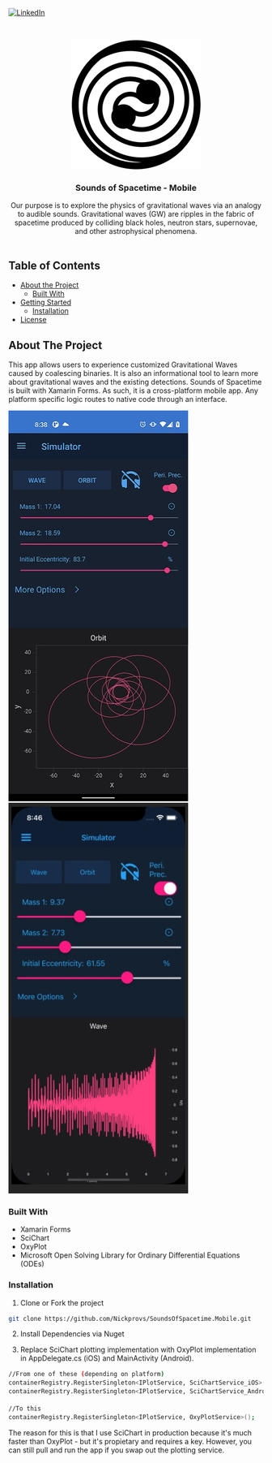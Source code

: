 <!-- PROJECT SHIELDS -->
<!--
*** I'm using markdown "reference style" links for readability.
*** Reference links are enclosed in brackets [ ] instead of parentheses ( ).
*** See the bottom of this document for the declaration of the reference variables
*** for contributors-url, forks-url, etc. This is an optional, concise syntax you may use.
*** https://www.markdownguide.org/basic-syntax/#reference-style-links
-->

[![LinkedIn][linkedin-shield]][linkedin-url]

<!-- PROJECT LOGO -->
<br />
<p align="center">
  <a href="https://github.com/Nickprovs/SoundsOfSpacetime.Mobile">
    <img src="_meta/images/logo.png" alt="Logo" width="256" height="256">
  </a>

  <h3 align="center">Sounds of Spacetime - Mobile</h3>

  <p align="center">
    Our purpose is to explore the physics of gravitational waves via an analogy to audible sounds. Gravitational waves (GW) are ripples in the fabric of spacetime produced by colliding black holes, neutron stars, supernovae, and other astrophysical phenomena. 
    <br />
    <br />
  </p>
</p>

<!-- TABLE OF CONTENTS -->

## Table of Contents

- [About the Project](#about-the-project)
  - [Built With](#built-with)
- [Getting Started](#getting-started)
  - [Installation](#installation)
- [License](#license)

<!-- ABOUT THE PROJECT -->

## About The Project

This app allows users to experience customized Gravitational Waves caused by coalescing binaries. It is also an informational tool to learn more about gravitational waves and the existing detections.
Sounds of Spacetime is built with Xamarin Forms. As such, it is a cross-platform mobile app. Any platform specific logic routes to native code through an interface.


[![Product Name Screen Shot][sample_simulator_1_android]](/_meta/images/sample_simulator_1_android.jpg)
[![Product Name Screen Shot][sample_simulator_1_ios]](/_meta/images/sample_simulator_1_ios.jpg)
### Built With

- Xamarin Forms
- SciChart
- OxyPlot
- Microsoft Open Solving Library for Ordinary Differential Equations (ODEs)

<!-- GETTING STARTED -->

### Installation

1. Clone or Fork the project

```sh
git clone https://github.com/Nickprovs/SoundsOfSpacetime.Mobile.git
```
2. Install Dependencies via Nuget

3. Replace SciChart plotting implementation with OxyPlot implementation in AppDelegate.cs (iOS) and MainActivity (Android).

```sh
//From one of these (depending on platform)
containerRegistry.RegisterSingleton<IPlotService, SciChartService_iOS>();
containerRegistry.RegisterSingleton<IPlotService, SciChartService_Android>();

//To this
containerRegistry.RegisterSingleton<IPlotService, OxyPlotService>();
```

The reason for this is that I use SciChart in production because it's much faster than OxyPlot - but it's propietary and requires a key.
However, you can still pull and run the app if you swap out the plotting service.


<!-- MARKDOWN LINKS & IMAGES -->
<!-- https://www.markdownguide.org/basic-syntax/#reference-style-links -->

[license-shield]: https://img.shields.io/badge/License-MIT-yellow.svg
[license-url]: https://github.com/nickprovs/ballpit/blob/master/LICENSE.txt
[linkedin-shield]: https://img.shields.io/badge/-LinkedIn-black.svg?style=flat-square&logo=linkedin&colorB=555
[linkedin-url]: https://linkedin.com/in/nickprovs
[sample_simulator_1_android]: /_meta/images/sample_simulator_1_android.jpg
[sample_simulator_1_ios]: /_meta/images/sample_simulator_1_ios.jpg

